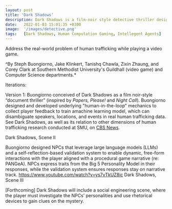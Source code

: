 ```yaml
---
layout: post
title: 'Dark Shadows'
description: Dark Shadows is a film-noir style detective thriller designed for research. It serves as the test bed for proof-of-concept and prototyped system components, frameworks, and models that contribute to research on generative AI or machine learning. Central to its gameplay are conversational scenarios during which the player can use natural language to advance the game narrative. Dark Shadows features PANGeA's novel validation system, which uses self-prompting to evoke a large language model's (LLM) intellegence to evaluate and respond to user input. Dark Shadows exists across Unity and custom GPT versions. It uses generative AI for narrative and artwork to provide players with engaging gameplay. 
date:   2022-01-03 15:01:35 +0300
image:  '/images/detective.png'
tags:   [Dark Shadows, Human Computation Gaming, Intellegent Agents]
---
```


Address the real-world problem of human trafficking while playing a video game. 

^By Steph Buongiorno, Jake Klinkert, Tanishq Chawla, Zixin Zhaung, and Corey Clark at Southern Methodist University's Guildhall (video game) and Computer Science departments.* 

Iterations:

Version 1: Buongiorno conceived of Dark Shadows as a film noir-style “document thriller” (inspired by *Papers, Please!* and *Night Call*). Buongiorno designed and developed underlying "human-in-the-loop" mechanics to collect player feedback to train amachine learning model, which can disambiguate speakers, locations, and events in real human trafficking data. See Dark Shadows, as well as its relation to other dimensions of human trafficking research conducted at SMU, on [CBS News](https://www.cbsnews.com/texas/news/i-team-video-game-helps-researchers-fight-sex-trafficking/). 

Dark Shadows, Scene II

Buongiorno designed NPCs that leverage large language models (LLMs) and a self-reflection-based validation system to enable dynamic, free-form interactions with the player aligned with a procedural game narrative (re: PANGeA). NPCs express traits from the Big 5 Personality Model in their responses, while the validation system ensures responses stay on narrative track. https://www.youtube.com/watch?v=ys7vTkUZ8ic
Dark Shadows, Scene III

[Forthcoming] Dark Shadows will include a social engineering scene, where the player must investigate the NPCs’ personalities and use rhetorical devices to gain clues on the mystery.
